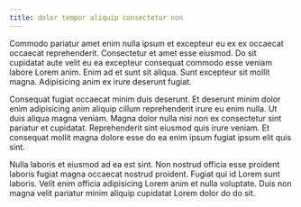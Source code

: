 ```yaml
---
title: dolor tempor aliquip consectetur non
---
```


Commodo pariatur amet enim nulla ipsum et excepteur eu ex ex occaecat occaecat reprehenderit. Consectetur et amet esse eiusmod. Do sit cupidatat aute velit eu ea excepteur consequat commodo esse veniam labore Lorem anim. Enim ad et sunt sit aliqua. Sunt excepteur sit mollit magna. Adipisicing anim ex irure deserunt fugiat.

Consequat fugiat occaecat minim duis deserunt. Et deserunt minim dolor enim adipisicing anim aliquip cillum reprehenderit irure eu enim nulla. Ut duis aliqua magna veniam. Magna dolor nulla nisi non ex consectetur sint pariatur et cupidatat. Reprehenderit sint eiusmod quis irure veniam. Et consequat mollit magna dolore esse do ea enim ipsum fugiat ipsum elit quis sint.

Nulla laboris et eiusmod ad ea est sint. Non nostrud officia esse proident laboris fugiat magna occaecat nostrud proident. Fugiat qui id Lorem sunt laboris. Velit enim officia adipisicing Lorem anim et nulla voluptate. Duis non magna velit pariatur minim aliquip cupidatat Lorem dolor do do sit.